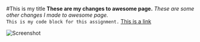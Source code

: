 #This is my title 
**These are my changes to awesome page.** 
*These are some other changes I made to awesome page.*  
```This is my code block for this assignment.``` 
[This is a link](https://www.instagram.com/cats_of_instagram/?hl=en)

![Screenshot](GPS1Screenshot.png)